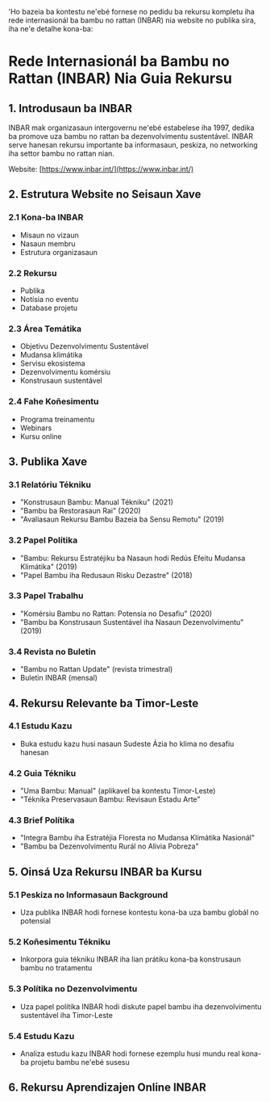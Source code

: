 'Ho bazeia ba kontestu ne'ebé fornese no pedidu ba rekursu kompletu iha rede internasionál ba bambu no rattan (INBAR) nia website no publika sira, iha ne'e detalhe kona-ba:

# Rede Internasionál ba Bambu no Rattan (INBAR) Nia Guia Rekursu 

## 1. Introdusaun ba INBAR

INBAR mak organizasaun intergovernu ne'ebé estabelese iha 1997, dedika ba promove uza bambu no rattan ba dezenvolvimentu sustentável. INBAR serve hanesan rekursu importante ba informasaun, peskiza, no networking iha settor bambu no rattan nian.

Website: [https://www.inbar.int/](https://www.inbar.int/)

## 2. Estrutura Website no Seisaun Xave 

### 2.1 Kona-ba INBAR
- Misaun no vizaun
- Nasaun membru
- Estrutura organizasaun

### 2.2 Rekursu
- Publika
- Notísia no eventu
- Database projetu

### 2.3 Área Temátika
- Objetivu Dezenvolvimentu Sustentável
- Mudansa klimátika
- Servisu ekosistema
- Dezenvolvimentu komérsiu
- Konstrusaun sustentável

### 2.4 Fahe Koñesimentu
- Programa treinamentu
- Webinars
- Kursu online

## 3. Publika Xave 

### 3.1 Relatóriu Tékniku
- "Konstrusaun Bambu: Manual Tékniku" (2021)
- "Bambu ba Restorasaun Rai" (2020)
- "Avaliasaun Rekursu Bambu Bazeia ba Sensu Remotu" (2019)

### 3.2 Papel Polítika
- "Bambu: Rekursu Estratéjiku ba Nasaun hodi Redús Efeitu Mudansa Klimátika" (2019)
- "Papel Bambu iha Redusaun Risku Dezastre" (2018)

### 3.3 Papel Trabalhu
- "Komérsiu Bambu no Rattan: Potensia no Desafiu" (2020)
- "Bambu ba Konstrusaun Sustentável iha Nasaun Dezenvolvimentu" (2019)

### 3.4 Revista no Buletin
- "Bambu no Rattan Update" (revista trimestral)
- Buletin INBAR (mensal)

## 4. Rekursu Relevante ba Timor-Leste

### 4.1 Estudu Kazu
- Buka estudu kazu husi nasaun Sudeste Ázia ho klima no desafiu hanesan

### 4.2 Guia Tékniku
- "Uma Bambu: Manual" (aplikavel ba kontestu Timor-Leste)
- "Téknika Preservasaun Bambu: Revisaun Estadu Arte"

### 4.3 Brief Polítika
- "Integra Bambu iha Estratéjia Floresta no Mudansa Klimátika Nasionál"
- "Bambu ba Dezenvolvimentu Rurál no Alivia Pobreza"

## 5. Oinsá Uza Rekursu INBAR ba Kursu

### 5.1 Peskiza no Informasaun Background
- Uza publika INBAR hodi fornese kontestu kona-ba uza bambu globál no potensial

### 5.2 Koñesimentu Tékniku
- Inkorpora guia tékniku INBAR iha lian prátiku kona-ba konstrusaun bambu no tratamentu

### 5.3 Polítika no Dezenvolvimentu
- Uza papel polítika INBAR hodi diskute papel bambu iha dezenvolvimentu sustentável iha Timor-Leste

### 5.4 Estudu Kazu
- Analiza estudu kazu INBAR hodi fornese ezemplu husi mundu real kona-ba projetu bambu ne'ebé susesu

## 6. Rekursu Aprendizajen Online INBAR